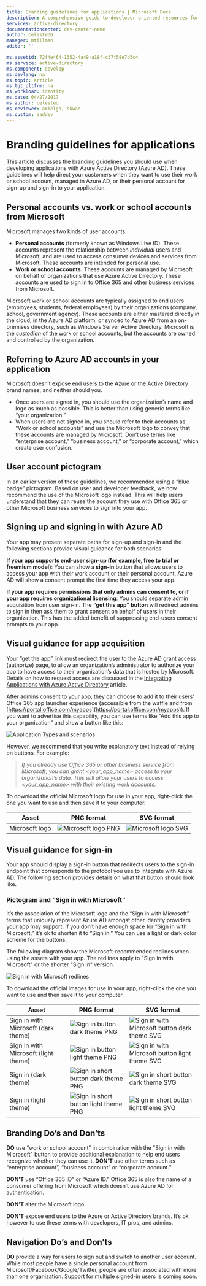 ```yaml
---
title: Branding guidelines for applications | Microsoft Docs
description: A comprehensive guide to developer-oriented resources for Azure Active Directory
services: active-directory
documentationcenter: dev-center-name
author: CelesteDG
manager: mtillman
editor: ''

ms.assetid: 72f4e464-1352-4a49-a18f-c37f58e7d5c4
ms.service: active-directory
ms.component: develop
ms.devlang: na
ms.topic: article
ms.tgt_pltfrm: na
ms.workload: identity
ms.date: 04/27/2017
ms.author: celested
ms.reviewer: arielgo; skwan
ms.custom: aaddev
---
```


# Branding guidelines for applications

This article discusses the branding guidelines you should use when developing applications with Azure Active Directory (Azure AD). These guidelines will help direct your customers when they want to use their work or school account, managed in Azure AD, or their personal account for sign-up and sign-in to your application.

## Personal accounts vs. work or school accounts from Microsoft

Microsoft manages two kinds of user accounts:

* **Personal accounts** (formerly known as Windows Live ID). These accounts represent the relationship between *individual* users and Microsoft, and are used to access consumer devices and services from Microsoft. These accounts are intended for personal use.
* **Work or school accounts.** These accounts are managed by Microsoft on behalf of organizations that use Azure Active Directory. These accounts are used to sign in to Office 365 and other business services from Microsoft.

Microsoft work or school accounts are typically assigned to end users (employees, students, federal employees) by their organizations (company, school, government agency). These accounts are either mastered directly in the cloud, in the Azure AD platform, or synced to Azure AD from an on-premises directory, such as Windows Server Active Directory. Microsoft is the *custodian* of the work or school accounts, but the accounts are owned and controlled by the organization.

## Referring to Azure AD accounts in your application

Microsoft doesn’t expose end users to the Azure or the Active Directory brand names, and neither should you.

* Once users are signed in, you should use the organization’s name and logo as much as possible. This is better than using generic terms like “your organization.”
* When users are not signed in, you should refer to their accounts as “Work or school accounts” and use the Microsoft logo to convey that these accounts are managed by Microsoft. Don’t use terms like “enterprise account,” “business account,” or “corporate account,” which create user confusion.

## User account pictogram

In an earlier version of these guidelines, we recommended using a “blue badge” pictogram. Based on user and developer feedback, we now recommend the use of the Microsoft logo instead. This will help users understand that they can reuse the account they use with Office 365 or other Microsoft business services to sign into your app.

## Signing up and signing in with Azure AD

Your app may present separate paths for sign-up and sign-in and the following sections provide visual guidance for both scenarios.

**If your app supports end-user sign-up (for example, free to trial or freemium model)**: You can show a **sign-in** button that allows users to access your app with their work account or their personal account. Azure AD will show a consent prompt the first time they access your app.

**If your app requires permissions that only admins can consent to, or if your app requires organizational licensing**: You should separate admin acquisition from user sign-in. The **“get this app” button** will redirect admins to sign in then ask them to grant consent on behalf of users in their organization. This has the added benefit of suppressing end-users consent prompts to your app.

## Visual guidance for app acquisition

Your “get the app” link must redirect the user to the Azure AD grant access (authorize) page, to allow an organization’s administrator to authorize your app to have access to their organization’s data that is hosted by Microsoft. Details on how to request access are discussed in the [Integrating Applications with Azure Active Directory](active-directory-integrating-applications.md) article.

After admins consent to your app, they can choose to add it to their users’ Office 365 app launcher experience (accessible from the waffle and from [https://portal.office.com/myapps](https://portal.office.com/myapps)). If you want to advertise this capability, you can use terms like “Add this app to your organization” and show a button like this:

![Application Types and scenarios](./media/active-directory-branding-guidelines/add-to-my-org.png)

However, we recommend that you write explanatory text instead of relying on buttons. For example:

> *If you already use Office 365 or other business service from Microsoft, you can grant <your_app_name> access to your organization’s data. This will allow your users to access <your_app_name> with their existing work accounts.*

To download the official Microsoft logo for use in your app, right-click the one you want to use and then save it to your computer.

| Asset                                | PNG format | SVG format |
| ------------------------------------ | ---------- | ---------- |
| Microsoft logo  | ![Microsoft logo PNG](.media/active-directory-branding-guidelines/MS-SymbolLockup_MSSymbol_19.png) | ![Microsoft logo SVG](./media/active-directory-branding-guidelines/MS-SymbolLockup_MSSymbol_19.svg) |

## Visual guidance for sign-in

Your app should display a sign-in button that redirects users to the sign-in endpoint that corresponds to the protocol you use to integrate with Azure AD. The following section provides details on what that button should look like.

### Pictogram and “Sign in with Microsoft”

It’s the association of the Microsoft logo and the “Sign in with Microsoft” terms that uniquely represent Azure AD amongst other identity providers your app may support. If you don’t have enough space for “Sign in with Microsoft,” it’s ok to shorten it to “Sign in.” You can use a light or dark color scheme for the buttons.

The following diagram show the Microsoft-recommended redlines when using the assets with your app. The redlines apply to "Sign in with Microsoft" or the shorter "Sign in" version.

![Sign in with Microsoft redlines](./media/active-directory-branding-guidelines/Sign-in-with-Microsoft-redlines.png)

To download the official images for use in your app, right-click the one you want to use and then save it to your computer.

| Asset                                | PNG format | SVG format |
| ------------------------------------ | ---------- | ---------- |
| Sign in with Microsoft (dark theme)  | ![Sign in button dark theme PNG](./media/active-directory-branding-guidelines/MS-SymbolLockup_SignIn_dark.png) | ![Sign in with Microsoft button dark theme SVG](./media/active-directory-branding-guidelines/MS-SymbolLockup_SignIn_dark.svg) |
| Sign in with Microsoft (light theme) | ![Sign in button light theme PNG](.media/active-directory-branding-guidelines/MS-SymbolLockup_SignIn_light.png) | ![Sign in with Microsoft button light theme SVG](./media/active-directory-branding-guidelines/MS-SymbolLockup_SignIn_light.svg) |
| Sign in (dark theme)                 | ![Sign in short button dark theme PNG](./media/active-directory-branding-guidelines/MS-SymbolLockup_SignIn_dark_short.png) | ![Sign in short button dark theme SVG](./media/active-directory-branding-guidelines/MS-SymbolLockup_SignIn_dark_short.svg) |
| Sign in (light theme)                | ![Sign in short button light theme PNG](.media/active-directory-branding-guidelines/MS-SymbolLockup_SignIn_light_short.png) | ![Sign in short button light theme SVG](./media/active-directory-branding-guidelines/MS-SymbolLockup_SignIn_light_short.svg) |


## Branding Do’s and Don’ts

**DO** use “work or school account” in combination with the "Sign in with Microsoft" button to provide additional explanation to help end users recognize whether they can use it. **DON’T** use other terms such as “enterprise account”, “business account” or “corporate account.”

**DON’T** use “Office 365 ID” or “Azure ID.” Office 365 is also the name of a consumer offering from Microsoft which doesn’t use Azure AD for authentication.

**DON’T** alter the Microsoft logo.

**DON’T** expose end users to the Azure or Active Directory brands. It’s ok however to use these terms with developers, IT pros, and admins.

## Navigation Do’s and Don’ts

**DO** provide a way for users to sign out and switch to another user account. While most people have a single personal account from Microsoft/Facebook/Google/Twitter, people are often associated with more than one organization. Support for multiple signed-in users is coming soon.
